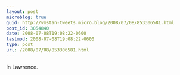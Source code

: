 ```yaml
---
layout: post
microblog: true
guid: http://vmstan-tweets.micro.blog/2008/07/08/853306581.html
post_id: 3054840
date: 2008-07-08T19:08:22-0600
lastmod: 2008-07-08T19:08:22-0600
type: post
url: /2008/07/08/853306581.html
---
```

In Lawrence.
